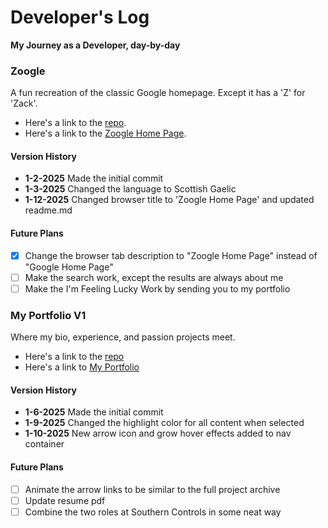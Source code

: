 # Developer's Log
**My Journey as a Developer, day-by-day**

### Zoogle
A fun recreation of the classic Google homepage. Except it has a 'Z' for 'Zack'.

- Here's a link to the [repo](https://github.com/zackisbell/zoogle/).
- Here's a link to the [Zoogle Home Page](https://zooglebyzack.netlify.app/).

#### Version History
- **1-2-2025** Made the initial commit
- **1-3-2025** Changed the language to Scottish Gaelic
- **1-12-2025** Changed browser title to 'Zoogle Home Page' and updated readme.md 

#### Future Plans
- [x] Change the browser tab description to "Zoogle Home Page" instead of "Google Home Page" 
- [ ] Make the search work, except the results are always about me
- [ ] Make the I'm Feeling Lucky Work by sending you to my portfolio

### My Portfolio V1
Where my bio, experience, and passion projects meet.

- Here's a link to the [repo](https://github.com/zackisbell/zackisbell-ultimateportfolio)
- Here's a link to [My Portfolio](https://zackisbell.netlify.app/)

#### Version History
- **1-6-2025** Made the initial commit
- **1-9-2025** Changed the highlight color for all content when selected
- **1-10-2025** New arrow icon and grow hover effects added to nav container

#### Future Plans
- [ ] Animate the arrow links to be similar to the full project archive
- [ ] Update resume pdf
- [ ] Combine the two roles at Southern Controls in some neat way